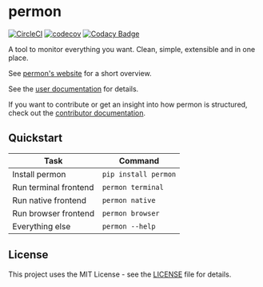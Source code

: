 # permon

[![CircleCI](https://circleci.com/gh/bminixhofer/permon/tree/dev.svg?style=svg)](https://circleci.com/gh/bminixhofer/permon/tree/dev)
[![codecov](https://codecov.io/gh/bminixhofer/permon/branch/dev/graph/badge.svg)](https://codecov.io/gh/bminixhofer/permon)
[![Codacy Badge](https://api.codacy.com/project/badge/Grade/aeb0088ce100440f9077e1da6c6ca4f6)](https://www.codacy.com/app/bminixhofer/permon?utm_source=github.com&amp;utm_medium=referral&amp;utm_content=bminixhofer/permon&amp;utm_campaign=Badge_Grade)

A tool to monitor everything you want. Clean, simple, extensible and in one place.

See [permon's website](https://bminixhofer.github.io/permon) for a short overview.

See the [user documentation](https://bminixhofer.github.io/permon/userdoc) for details.

If you want to contribute or get an insight into how permon is structured, check out the [contributor documentation](https://bminixhofer.github.io/permon/contributordoc).

## Quickstart

| Task | Command |
|---|---|
| Install permon | `pip install permon` |
| Run terminal frontend | `permon terminal` |
| Run native frontend | `permon native` |
| Run browser frontend | `permon browser` |
| Everything else | `permon --help` |

## License

This project uses the MIT License - see the [LICENSE](LICENSE) file for details.
